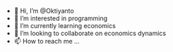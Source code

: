 - 👋 Hi, I’m @Oktiyanto
- 👀 I’m interested in programming
- 🌱 I’m currently learning economics
- 💞️ I’m looking to collaborate on economics dynamics
- 📫 How to reach me ...

<!---
Oktiyanto/Oktiyanto is a ✨ special ✨ repository because its `README.md` (this file) appears on your GitHub profile.
You can click the Preview link to take a look at your changes.
--->
